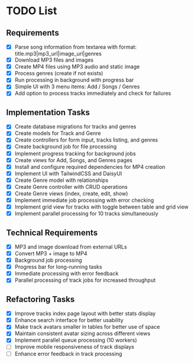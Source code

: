 # TODO List

## Requirements
- [x] Parse song information from textarea with format: title.mp3|mp3_url|image_url|genres
- [x] Download MP3 files and images
- [x] Create MP4 files using MP3 audio and static image
- [x] Process genres (create if not exists)
- [x] Run processing in background with progress bar
- [x] Simple UI with 3 menu items: Add / Songs / Genres
- [x] Add option to process tracks immediately and check for failures

## Implementation Tasks
- [x] Create database migrations for tracks and genres
- [x] Create models for Track and Genre
- [x] Create controllers for form input, tracks listing, and genres
- [x] Create background job for file processing
- [x] Implement progress tracking for background jobs
- [x] Create views for Add, Songs, and Genres pages
- [x] Install and configure required dependencies for MP4 creation
- [x] Implement UI with TailwindCSS and DaisyUI
- [x] Create Genre model with relationships
- [x] Create Genre controller with CRUD operations
- [x] Create Genre views (index, create, edit, show)
- [x] Implement immediate job processing with error checking
- [x] Implement grid view for tracks with toggle between table and grid view
- [x] Implement parallel processing for 10 tracks simultaneously

## Technical Requirements
- [x] MP3 and image download from external URLs
- [x] Convert MP3 + image to MP4
- [x] Background job processing
- [x] Progress bar for long-running tasks
- [x] Immediate processing with error feedback
- [x] Parallel processing of track jobs for increased throughput

## Refactoring Tasks
- [x] Improve tracks index page layout with better stats display
- [x] Enhance search interface for better usability
- [x] Make track avatars smaller in tables for better use of space
- [x] Maintain consistent avatar sizing across different views
- [x] Implement parallel queue processing (10 workers)
- [ ] Improve mobile responsiveness of track displays
- [ ] Enhance error feedback in track processing